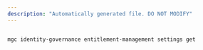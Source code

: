 ```yaml
---
description: "Automatically generated file. DO NOT MODIFY"
---
```


```bash

mgc identity-governance entitlement-management settings get

```